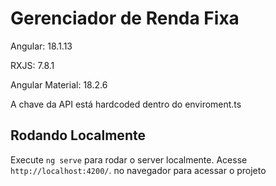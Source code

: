 # Gerenciador de Renda Fixa

Angular: 18.1.13

RXJS: 7.8.1

Angular Material: 18.2.6

A chave da API está hardcoded dentro do enviroment.ts

## Rodando Localmente

Execute  `ng serve` para rodar o server localmente. Acesse `http://localhost:4200/`.  no navegador para acessar o projeto
